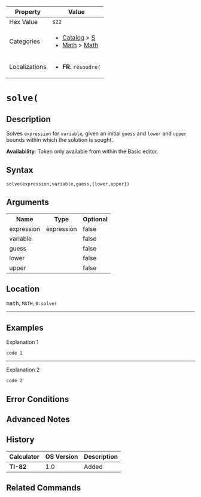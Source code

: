 | Property      | Value |
|---------------|-------|
| Hex Value     | `$22`|
| Categories    | <ul><li>[Catalog](../categories/Catalog.md) > [S](../categories/Catalog.md#S)</li><li>[Math](../categories/Math.md) > [Math](../categories/Math.md#Math)</li></ul> |
| Localizations | <ul><li><b>FR</b>: `résoudre(`</li></ul> |

# `solve(`

## Description
Solves `expression` for `variable`, given an initial `guess` and `lower` and `upper` bounds within which the solution is sought.


<b>Availability</b>: Token only available from within the Basic editor.

## Syntax
`solve(expression,variable,guess,{lower,upper})`

## Arguments
<table>
<tr><th>Name</th><th>Type</th><th>Optional</th></tr>

<tr><td>expression</td><td>expression</td><td>false</td></tr>

<tr><td>variable</td><td></td><td>false</td></tr>

<tr><td>guess</td><td></td><td>false</td></tr>

<tr><td>lower</td><td></td><td>false</td></tr>

<tr><td>upper</td><td></td><td>false</td></tr>

</table>

## Location
<kbd>math</kbd>, `MATH`, `0:solve(`
<hr>

## Examples

Explanation 1
```ti-basic
code 1
```
---
Explanation 2
```ti-basic
code 2
```

## Error Conditions


## Advanced Notes


## History
| Calculator | OS Version | Description |
|------------|------------|-------------|
| <b>TI-82</b> | 1.0 | Added

## Related Commands

    